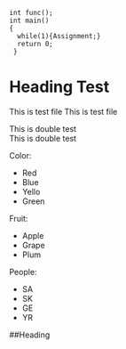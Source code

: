 ~~~~~
int func();
int main()
{
  while(1){Assignment;}
  return 0;
 }
~~~~~
 
Heading Test
=====
 
This is test file 
This is test file
 
This is double test  
This is double test
 
Color:
 * Red
 * Blue
 * Yello
 * Green
 
Fruit:
 + Apple
 + Grape
 + Plum
 
People:
 - SA
 - SK
 - GE
 - YR
 
 
##Heading
